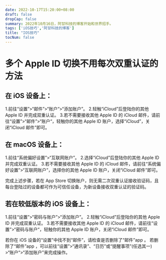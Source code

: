 ```yaml
---
date: 2022-10-17T15:20:00+08:00
draft: false
dropCap: false
summary: 2022年10月16日，阿甘科技的博客开始和世界招手。
tags: ['iOS技巧','阿甘科技的博客']
title: "IOS技巧"
tocNum: false
---
```

# 多个 Apple ID 切换不用每次双重认证的方法



## 在 iOS 设备上：
1.前往“设置”>“邮件”>“账户“>“添加账户”。
2.轻触“iCloud”后登陆你的其他 Apple ID 并完成双重认证。
3.若不需要接收其他 Apple ID 的 iCloud 邮件，请前往“设置”>“邮件”>“账户“，轻触你的其他 Apple ID 账户，选择“iCloud”，关闭“iCloud 邮件”即可。


## 在 macOS 设备上：
1.前往“系统偏好设置”>“互联网账户”。
2.选择“iCloud”后登陆你的其他 Apple ID 并完成双重认证。
3.若不需要接收其他 Apple ID 的 iCloud 邮件，请前往“系统偏好设置”>“互联网账户”，选择你的其他 Apple ID 账户，关闭“iCloud 邮件”即可。

完成上述步骤，若在 App Store 切换账户，则无需二次双重认证接收验证码，且每台登陆过的设备都可作为可信任设备，为新设备接收双重认证的验证码。

## 若在较低版本的 iOS 设备上：
1.前往“设置”>“密码与账户”>“添加账户”。
2.轻触“iCloud”后登陆你的其他 Apple ID 并完成双重认证。
3.若不需要接收其他 Apple ID 的 iCloud 邮件，请前往“设置”>“密码与账户“，轻触你的其他 Apple ID 账户，关闭“iCloud 邮件”即可。

若你在 iOS 设备的“设置”中找不到“邮件”，请检查是否删除了“邮件”app 。
若删除了“邮件”app ，可以前往“设置”>“通讯录”、“日历”或“提醒事项”(任选其一) >“账户“>“添加账户”来完成操作。

<!--more-->
